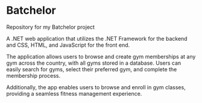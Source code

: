 # Batchelor
Repository for my Batchelor project

A .NET web application that utilizes the .NET Framework for the backend and CSS, HTML, and JavaScript for the front end. 

The application allows users to browse and create gym memberships at any gym across the country, with all gyms stored in a database. Users can easily search for gyms, select their preferred gym, and complete the membership process. 

Additionally, the app enables users to browse and enroll in gym classes, providing a seamless fitness management experience.
